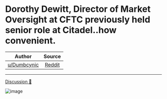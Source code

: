 Dorothy Dewitt, Director of Market Oversight at CFTC previously held senior role at Citadel..how convenient.
============================================================================================================

| Author       | Source       | 
| :-------------: |:-------------:|
|  [u/Dumbcynic](https://www.reddit.com/user/Dumbcynic/) | [Reddit](https://www.reddit.com/r/Superstonk/comments/pc8vjl/dorothy_dewitt_director_of_market_oversight_at/) | 

---

[Discussion 🦍](https://www.reddit.com/r/Superstonk/search?q=flair_name%3A%22Discussion%20%F0%9F%A6%8D%22&restrict_sr=1)

![image](https://user-images.githubusercontent.com/82035192/131129676-95f9b621-0a27-409c-bbb5-a974f285a1e5.png)
